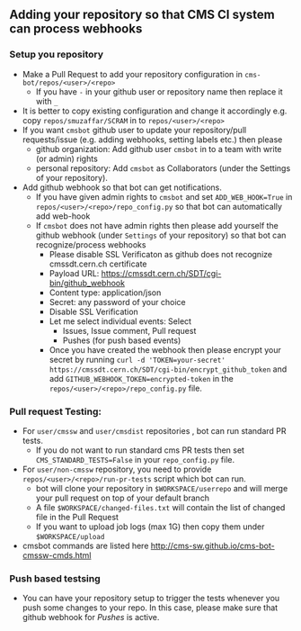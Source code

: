 ## Adding your repository so that CMS CI system can process webhooks
### Setup you repository
- Make a Pull Request to add your repository configuration in `cms-bot/repos/<user>/<repo>`
  - If you have `-` in your github user or repository name then replace it with `_`
- It is better to copy existing configuration and change it accordingly e.g. copy `repos/smuzaffar/SCRAM` in to `repos/<user>/<repo>`
- If you want `cmsbot` github user to update your repository/pull requests/issue (e.g. adding webhooks, setting labels etc.) then please
  - github organization: Add github user `cmsbot` in to a team with write (or admin) rights
  - personal repository: Add `cmsbot` as Collaborators (under the Settings of your repository).
- Add github webhook so that bot can get notifications.
  - If you have given admin rights to `cmsbot` and set `ADD_WEB_HOOK=True` in `repos/<user>/<repo>/repo_config.py` so that bot can automatically add web-hook
  - If `cmsbot` does not have admin rights then please add yourself the github webhook (under `Settings` of your repository) so that bot can recognize/process webhooks
    - Please disable SSL Verificaton as github does not recognize cmssdt.cern.ch certificate
    - Payload URL: https://cmssdt.cern.ch/SDT/cgi-bin/github_webhook
    - Content type: application/json
    - Secret: any password of your choice
    - Disable SSL Verification
    - Let me select individual events: Select
      - Issues, Issue comment, Pull request 
      - Pushes (for push based events)
    - Once you have created the webhook then please encrypt your secret by running `curl -d 'TOKEN=your-secret' https://cmssdt.cern.ch/SDT/cgi-bin/encrypt_github_token` and add `GITHUB_WEBHOOK_TOKEN=encrypted-token` in the `repos/<user>/<repo>/repo_config.py` file.

### Pull request Testing:
- For `user/cmssw` and `user/cmsdist` repositories , bot can run standard PR tests.
  - If you do not want to run standard cms PR tests then set `CMS_STANDARD_TESTS=False` in your `repo_config.py` file.
- For `user/non-cmssw` repository, you need to provide `repos/<user>/<repo>/run-pr-tests` script which bot can run.
  - bot will clone your repository in `$WORKSPACE/userrepo` and will merge your pull request on top of your default branch
  - A file `$WORKSPACE/changed-files.txt` will contain the list of changed file in the Pull Request
  - If you want to upload job logs (max 1G) then copy them under `$WORKSPACE/upload`
- cmsbot commands are listed here http://cms-sw.github.io/cms-bot-cmssw-cmds.html

### Push based testsing
- You can have your repository setup to trigger the tests whenever you push some changes to your repo. In this case, please make sure that github webhook for *Pushes* is active.
